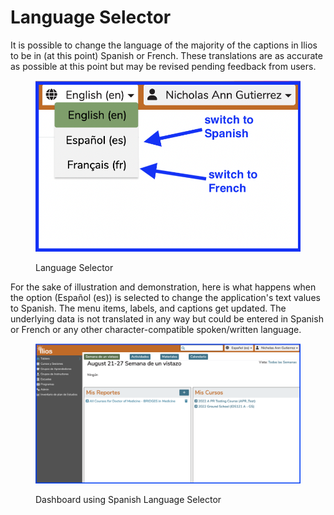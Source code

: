 # Language Selector

It is possible to change the language of the majority of the captions in Ilios to be in (at this point) Spanish or French. These translations are as accurate as possible at this point but may be revised pending feedback from users.

<figure><img src="../images/Language_Switcher.png" alt=""><figcaption><p>Language Selector </p></figcaption></figure>

For the sake of illustration and demonstration, here is what happens when the option (Español (es)) is selected to change the application's text values to Spanish. The menu items, labels, and captions get updated. The underlying data is not translated in any way but could be entered in Spanish or French or any other character-compatible spoken/written language.

<figure><img src="../.gitbook/assets/tablero_1.png" alt=""><figcaption><p>Dashboard using Spanish Language Selector</p></figcaption></figure>
